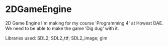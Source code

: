 # 2DGameEngine
2D Game Engine I'm making for my course 'Programming 4' at Howest DAE. We need to be able to make the game 'Dig dug' with it.

Libraries used: SDL2; SDL2_ttf; SDL2_image; glm
